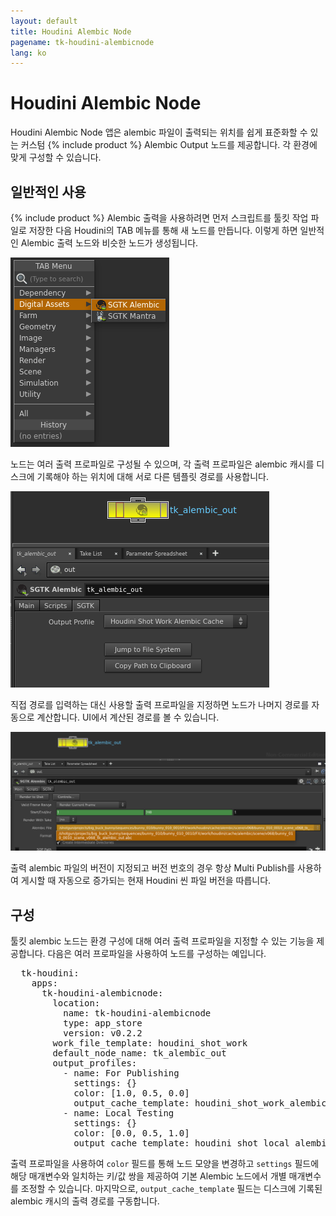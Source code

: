 ```yaml
---
layout: default
title: Houdini Alembic Node
pagename: tk-houdini-alembicnode
lang: ko
---
```


# Houdini Alembic Node

Houdini Alembic Node 앱은 alembic 파일이 출력되는 위치를 쉽게 표준화할 수 있는 커스텀 {% include product %} Alembic Output 노드를 제공합니다.  각 환경에 맞게 구성할 수 있습니다.

## 일반적인 사용

{% include product %} Alembic 출력을 사용하려면 먼저 스크립트를 툴킷 작업 파일로 저장한 다음 Houdini의 TAB 메뉴를 통해 새 노드를 만듭니다. 이렇게 하면 일반적인 Alembic 출력 노드와 비슷한 노드가 생성됩니다.

![Alembic 노드](../images/apps/houdini-alembicnode-create_node.png)

노드는 여러 출력 프로파일로 구성될 수 있으며, 각 출력 프로파일은 alembic 캐시를 디스크에 기록해야 하는 위치에 대해 서로 다른 템플릿 경로를 사용합니다.

![Alembic 노드](../images/apps/houdini-alembicnode-output_profile.png)

직접 경로를 입력하는 대신 사용할 출력 프로파일을 지정하면 노드가 나머지 경로를 자동으로 계산합니다. UI에서 계산된 경로를 볼 수 있습니다.

![Alembic 노드](../images/apps/houdini-alembicnode-computed_path.png)

출력 alembic 파일의 버전이 지정되고 버전 번호의 경우 항상 Multi Publish를 사용하여 게시할 때 자동으로 증가되는 현재 Houdini 씬 파일 버전을 따릅니다.

## 구성

툴킷 alembic 노드는 환경 구성에 대해 여러 출력 프로파일을 지정할 수 있는 기능을 제공합니다. 다음은 여러 프로파일을 사용하여 노드를 구성하는 예입니다.

<pre>
  tk-houdini:
    apps:
      tk-houdini-alembicnode:
        location:
          name: tk-houdini-alembicnode
          type: app_store
          version: v0.2.2
        work_file_template: houdini_shot_work
        default_node_name: tk_alembic_out
        output_profiles:
          - name: For Publishing
            settings: {}
            color: [1.0, 0.5, 0.0]
            output_cache_template: houdini_shot_work_alembic_cache
          - name: Local Testing
            settings: {}
            color: [0.0, 0.5, 1.0]
            output_cache_template: houdini_shot_local_alembic_cache
</pre>

출력 프로파일을 사용하여 `color` 필드를 통해 노드 모양을 변경하고 `settings` 필드에 해당 매개변수와 일치하는 키/값 쌍을 제공하여 기본 Alembic 노드에서 개별 매개변수를 조정할 수 있습니다. 마지막으로, `output_cache_template` 필드는 디스크에 기록된 alembic 캐시의 출력 경로를 구동합니다.
